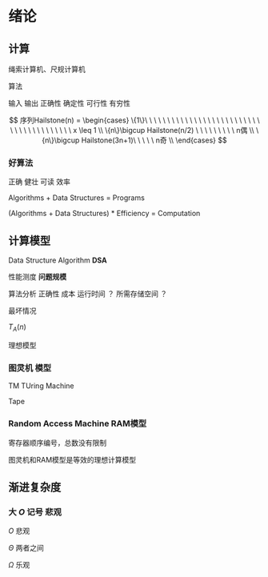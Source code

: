 # 绪论

## 计算

绳索计算机、尺规计算机

算法

输入 输出 正确性 确定性 可行性 有穷性

$$
序列Hailstone(n) =
\begin{cases}
\{1\}\ \ \ \ \ \ \ \ \ \ \ \ \ \ \ \ \ \ \ \ \ \ \ \ \ \ \ \ \ \ \ \ \ \ \ \ \ \ \ \ x \leq 1 \\
\{n\}\bigcup Hailstone(n/2) \ \ \ \ \ \ \ \ \ n偶 \\
\{n\}\bigcup Hailstone(3n+1)\ \ \ \ \ n奇 \\
\end{cases}
$$

### 好算法

正确 健壮 可读 效率

Algorithms + Data Structures = Programs

(Algorithms + Data Structures) * Efficiency = Computation

## 计算模型

Data Structure Algorithm **DSA**

性能测度 **问题规模**

算法分析 正确性 成本  运行时间 ？ 所需存储空间 ？

最坏情况

$T_A(n)$

理想模型

### 图灵机 模型

TM TUring Machine

Tape

### Random Access Machine RAM模型

寄存器顺序编号，总数没有限制

图灵机和RAM模型是等效的理想计算模型

## 渐进复杂度

### 大 $O$ 记号 悲观

$O$  悲观

$\Theta$ 两者之间

$\Omega$ 乐观
